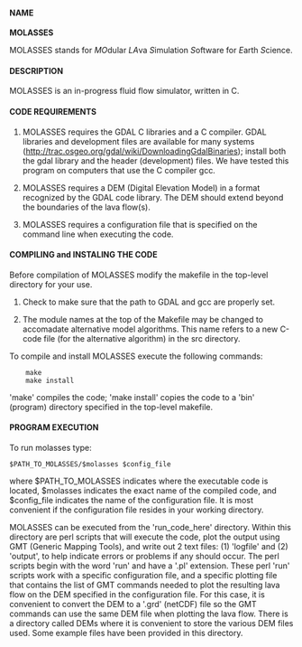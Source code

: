 #### NAME
**MOLASSES**

MOLASSES stands for *MO*dular *LA*va *S*imulation *S*oftware for *E*arth *S*cience.
 
#### DESCRIPTION

MOLASSES is an in-progress fluid flow simulator, written in C. 

#### CODE REQUIREMENTS

1) MOLASSES requires the GDAL C libraries and a C compiler. GDAL libraries and development files are available for many systems (http://trac.osgeo.org/gdal/wiki/DownloadingGdalBinaries); install both the gdal library and the header (development) files. We have tested this program on computers that use the C compiler gcc.

2) MOLASSES requires a DEM (Digital Elevation Model) in a format recognized by the GDAL code library. The DEM should extend beyond the boundaries of the lava flow(s). 

3) MOLASSES requires a configuration file that is specified on the command line when executing the code. 

#### COMPILING and INSTALING THE CODE

Before compilation of MOLASSES modify the makefile in the top-level directory for your use. 

1) Check to make sure that the path to GDAL and gcc are properly set. 

2) The module names at the top of the Makefile may be changed to accomadate alternative model algorithms. This name refers to a new C-code file (for the alternative algorithm) in the src directory.

To compile and install MOLASSES execute the following commands:

		make
		make install

'make' compiles the code; 'make install' copies the code to a 'bin' (program) directory specified in the top-level makefile.

#### PROGRAM EXECUTION

To run molasses type:

	$PATH_TO_MOLASSES/$molasses $config_file

where $PATH_TO_MOLASSES indicates where the executable code is located, $molasses indicates the exact name of the compiled code, and $config_file indicates the name of the configuration file. It is most convenient if the configuration file resides in your working directory. 

MOLASSES can be executed from the 'run_code_here' directory. Within this directory are perl scripts that will execute the code, plot the output using GMT (Generic Mapping Tools), and write out 2 text files: (1) 'logfile' and (2) 'output', to help indicate errors or problems if any should occur. The perl scripts begin with the word 'run' and have a '.pl' extension. These perl 'run' scripts work with a specific configuration file, and a specific plotting file that contains the list of GMT commands needed to plot the resulting lava flow on the DEM specified in the configuration file. For this case, it is convenient to convert the DEM to a '.grd' (netCDF) file so the GMT commands can use the same DEM file when plotting the lava flow. There is a directory called DEMs where it is convenient to store the various DEM files used. Some example files have been provided in this directory. 
